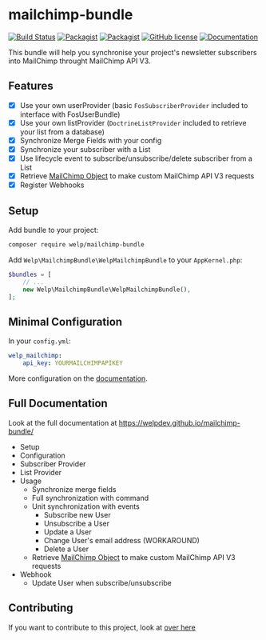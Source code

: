 # mailchimp-bundle

[![Build Status](https://travis-ci.org/welpdev/mailchimp-bundle.svg?branch=master)](https://travis-ci.org/welpdev/mailchimp-bundle)
[![Packagist](https://img.shields.io/packagist/v/welp/mailchimp-bundle.svg)](https://packagist.org/packages/welp/mailchimp-bundle)
[![Packagist](https://img.shields.io/packagist/dt/welp/mailchimp-bundle.svg)](https://packagist.org/packages/welp/mailchimp-bundle)
[![GitHub license](https://img.shields.io/badge/license-MIT-blue.svg)](https://raw.githubusercontent.com/welpdev/mailchimp-bundle/master/LICENSE.md)
[![Documentation](https://img.shields.io/badge/documentation-gh--pages-blue.svg)](https://welpdev.github.io/mailchimp-bundle/)

This bundle will help you synchronise your project's newsletter subscribers into MailChimp throught MailChimp API V3.

## Features

* [x] Use your own userProvider (basic `FosSubscriberProvider` included to interface with FosUserBundle)
* [x] Use your own listProvider (`DoctrineListProvider` included to retrieve your list from a database)
* [x] Synchronize Merge Fields with your config
* [x] Synchronize your subscriber with a List
* [x] Use lifecycle event to subscribe/unsubscribe/delete subscriber from a List
* [x] Retrieve [MailChimp Object](https://github.com/drewm/mailchimp-api) to make custom MailChimp API V3 requests
* [x] Register Webhooks

## Setup

Add bundle to your project:

```bash
composer require welp/mailchimp-bundle
```

Add `Welp\MailchimpBundle\WelpMailchimpBundle` to your `AppKernel.php`:

```php
$bundles = [
    // ...
    new Welp\MailchimpBundle\WelpMailchimpBundle(),
];
```

## Minimal Configuration

In your `config.yml`:

```yaml
welp_mailchimp:
    api_key: YOURMAILCHIMPAPIKEY
```

More configuration on the [documentation](https://welpdev.github.io/mailchimp-bundle/configuration/).

## Full Documentation

Look at the full documentation at <https://welpdev.github.io/mailchimp-bundle/>

* Setup
* Configuration
* Subscriber Provider
* List Provider
* Usage
    * Synchronize merge fields
    * Full synchronization with command
    * Unit synchronization with events
        * Subscribe new User
        * Unsubscribe a User
        * Update a User
        * Change User's email address (WORKAROUND)
        * Delete a User
    * Retrieve [MailChimp Object](https://github.com/drewm/mailchimp-api) to make custom MailChimp API V3 requests
* Webhook
    * Update User when subscribe/unsubscribe

## Contributing

If you want to contribute to this project, look at [over here](CONTRIBUTING.md)
